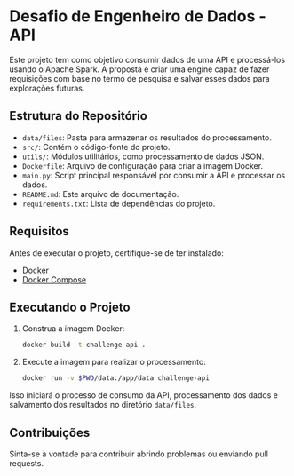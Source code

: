 # Desafio de Engenheiro de Dados - API

Este projeto tem como objetivo consumir dados de uma API e processá-los usando o Apache Spark.
A proposta é criar uma engine capaz de fazer requisições com base no termo de pesquisa e salvar esses dados para explorações futuras.

## Estrutura do Repositório

- `data/files`: Pasta para armazenar os resultados do processamento.
- `src/`: Contém o código-fonte do projeto.
- `utils/`: Módulos utilitários, como processamento de dados JSON.
- `Dockerfile`: Arquivo de configuração para criar a imagem Docker.
- `main.py`: Script principal responsável por consumir a API e processar os dados.
- `README.md`: Este arquivo de documentação.
- `requirements.txt`: Lista de dependências do projeto.

## Requisitos

Antes de executar o projeto, certifique-se de ter instalado:
- [Docker](https://www.docker.com/)
- [Docker Compose](https://docs.docker.com/compose/)

## Executando o Projeto

1. Construa a imagem Docker:
    ```bash
    docker build -t challenge-api .
    ```

2. Execute a imagem para realizar o processamento:
    ```bash
    docker run -v $PWD/data:/app/data challenge-api
    ```

Isso iniciará o processo de consumo da API, processamento dos dados e salvamento dos resultados no diretório `data/files`.

## Contribuições
Sinta-se à vontade para contribuir abrindo problemas ou enviando pull requests.
